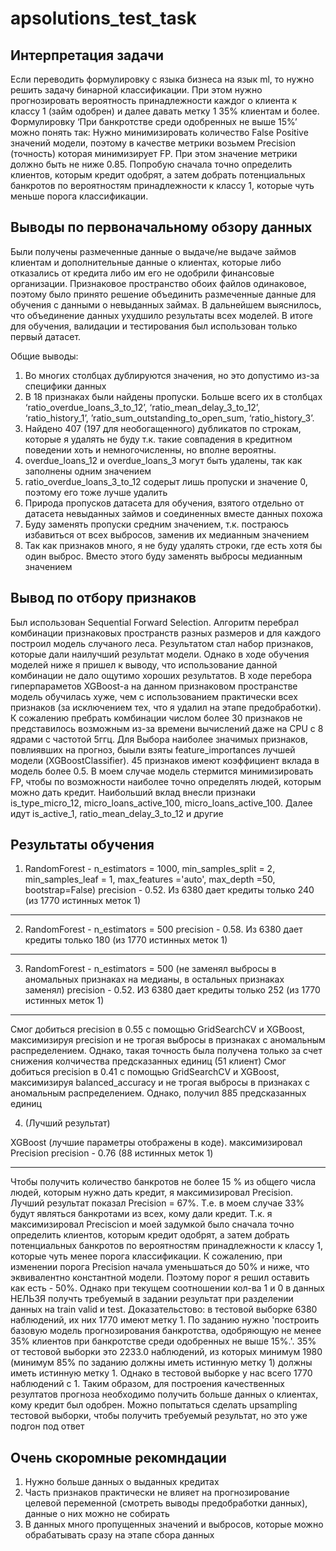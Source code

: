 # apsolutions_test_task

## Интерпретация задачи
Если переводить формулировку с языка бизнеса на язык ml, то нужно решить задачу бинарной классификации. При этом нужно прогнозировать вероятность принадлежности каждог
о клиента к классу 1 (займ одобрен) и далее давать метку 1 35% клиентам и более. Формулировку ‘При банкротстве среди одобренных не выше 15%’ можно понять так:
Нужно минимизировать количество False Positive значений модели, поэтому в качестве метрики возьмем Precision (точность) которая минимизирует FP.
При этом значение метрики должно быть не ниже 0.85. Попробую сначала точно определить клиентов, которым кредит одобрят, а затем добрать потенциальных банкротов по
вероятностям принадлежности к классу 1, которые чуть меньше порога классификации.

## Выводы по первоначальному обзору данных
Были получены размеченные данные о выдаче/не выдаче займов клиентам и дополнительные данные о клиентах, которые либо отказались от кредита либо им его не одобрили
финансовые организации. Признаковое пространство обоих файлов одинаковое, поэтому было принято решение объединить размеченные данные для обучения с данными о 
невыданных займах. В дальнейшем выяснилось, что объединение данных ухудшило результаты всех моделей. В итоге для обучения, валидации и тестирования был использован 
только первый датасет.

Общие выводы:
1. Во многих столбцах дублируются значения, но это допустимо из-за специфики данных
2. В 18 признаках были найдены пропуски. Больше всего их в столбцах ‘ratio_overdue_loans_3_to_12’, ‘ratio_mean_delay_3_to_12’, ‘ratio_history_1’,
’ratio_sum_outstanding_to_open_sum, ‘ratio_history_3’.
3. Найдено 407 (197 для необогащенного) дубликатов по строкам, которые я удалять не буду т.к. такие совпадения в кредитном поведении хоть и немногочисленны,
но вполне вероятны.
4. overdue_loans_12 и overdue_loans_3 могут быть удалены, так как заполнены одним значением
5. ratio_overdue_loans_3_to_12 содерыт лишь пропуски и значение 0, поэтому его тоже лучше удалить
6. Природа пропусков датасета для обучения, взятого отдельно от датасета невыданных займов и соединенных вместе данных похожа
7. Буду заменять пропуски средним значением, т.к. постраюсь избавиться от всех выбросов, заменив их медианным значением
8. Так как признаков много, я не буду удалять строки, где есть хотя бы один выброс. Вместо этого буду заменять выбросы медианным значением


## Вывод по отбору признаков
Был использован Sequential Forward Selection. Алгоритм перебрал комбинации признаковых пространств разных размеров и для каждого построил модель cлучаного леса. Результатом стал набор признаков, которые дали наилучший результат модели. Однако в ходе обучения моделей ниже я пришел к выводу, что использование данной комбинации не дало ощутимо хороших результатов. В ходе перебора гиперпараметов XGBoost-а на данном признаковом пространстве модель обучилась хуже, чем с использованием практически всех признаков (за исключением тех, что я удалил на этапе предобработки). К сожалению пребрать комбинации числом более 30 признаков не представилось возможным из-за времени вычислений даже на CPU c 8 ядрами с частотой 5ггц. 
Для Выбора наиболее значимых признаков, повлиявших на прогноз, быыли взяты feature_importances  лучшей модели (XGBoostClassifier). 45 признаков имеют коэффициент вклада в модель более 0.5. В моем случае модель стермится минимизировать FP, чтобы по возможности наиболее точно определять людей, которым можно дать кредит.
Наибольший вклад внесли признаки is_type_micro_12, micro_loans_active_100, micro_loans_active_100. Далее идут is_active_1, ratio_mean_delay_3_to_12 и другие

## Результаты обучения
1. RandomForest - n_estimators = 1000,
 min_samples_split = 2,
 min_samples_leaf = 1,
 max_features ='auto',
 max_depth =50,
 bootstrap=False)
precision - 0.52. Из 6380 дает кредиты только 240 (из 1770 истинных меток 1)

---------------------------
2. RandomForest - n_estimators = 500
precision - 0.58. Из 6380 дает кредиты только 180 (из 1770 истинных меток 1)

----------------------------
3. RandomForest - n_estimators = 500 (не заменял выбросы в аномальных признаках на медианы, в остальных признаках заменял)
precision - 0.52. ИЗ 6380 дает кредиты только 252 (из 1770 истинных меток 1)

----------------------------
Смог добиться precision в 0.55 с помощью GridSearchCV и XGBoost, максимизируя precision и не трогая выбросы в признаках с аномальным распределением. Однако, такая точность была получена только за счет снижения колчичества предсказанных единиц (51 клиент)
Смог добиться precision в 0.41  с помощью GridSearchCV и XGBoost, максимизируя balanced_accuracy и не трогая выбросы в признаках с аномальным распределением. Однако, получил 885 предсказанных единиц

4. (Лучший результат)

XGBoost (лучшие параметры отображены в коде). максимизировал Precision
precision - 0.76 (88 истинных меток 1)

----------------------------

Чтобы получить количество банкротов не более 15 % из общего числа людей, которым нужно дать кредит, я максимизировал Precision. Лучший результат показал Precision = 67%. Т.е. в моем случае 33% будут являться банкротами из всех, кому дали кредит. Т.к. я максимизировал Preciscion и моей задумкой было сначала точно определить клиентов, которым кредит одобрят, а затем добрать потенциальных банкротов по вероятностям принадлежности к классу 1, которые чуть менее порога классификации.
    К сожалению, при изменении порога Precision начала уменьшаться до 50% и ниже, что эквивалентно константной модели. Поэтому порог я решил оставить как есть - 50%. Однако при текущем соотношении кол-ва 1 и 0 в данных НЕЛЬЗЯ получть требуемый в задании результат при разделении данных на train valid и test.
Доказательстово: в тестовой выборке 6380 наблюдений, их них 1770 имеют метку 1. По заданию нужно 'построить базовую модель прогнозирования банкротства, одобряющую не менее 35% клиентов при банкротстве среди одобренных не выше 15%.'. 35% от тестовой выборки это 2233.0 наблюдений, из которых минимум 1980 (минимум 85% по заданию должны иметь истинную метку 1) должны иметь истинную метку 1. Однако в тестовой выборке у нас всего 1770 наблюдений с 1.
    Таким образом, для построения качественных резултатов прогноза необходимо получить больше данных о клиентах, кому кредит был одобрен. Можно попытаться сделать upsampling тестовой выборки, чтобы получить требуемый результат, но это уже подгон под ответ
    
 ## Очень скоромные рекомндации 
1. Нужно больше данных о выданных кредитах
2. Часть признаков практически не влияет на прогнозирование целевой переменной (смотреть выводы предобработки данных), данные о них можно не собирать
3. В данных много пропущенных значений и выбросов, которые можно обрабатывать сразу на этапе сбора данных
